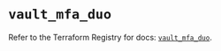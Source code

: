 # `vault_mfa_duo`

Refer to the Terraform Registry for docs: [`vault_mfa_duo`](https://registry.terraform.io/providers/hashicorp/vault/3.23.0/docs/resources/mfa_duo).
